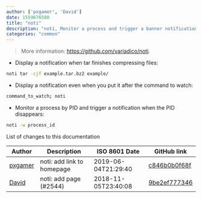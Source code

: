 ```yaml
---
author: ['pxgamer', 'David']
date: 1559676580
title: "noti"
description: "noti, Monitor a process and trigger a banner notification."
categories: "common"
---
```

> More information: <https://github.com/variadico/noti>.

- Display a notification when tar finishes compressing files:

```bash
noti tar -cjf example.tar.bz2 example/
```

- Display a notification even when you put it after the command to watch:

```bash
command_to_watch; noti
```

- Monitor a process by PID and trigger a notification when the PID disappears:

```bash
noti -w process_id
```
List of changes to this documentation


Author | Description | ISO 8601 Date | GitHub link
------|-----|-----|-----
[pxgamer](mailto:owzie123@gmail.com) | noti: add link to homepage | 2019-06-04T21:29:40 | [c846b0b0f68f](https://github.com/tldr-pages/tldr/commit/c846b0b0f68fddcedbaabb4e50e5570276d19506)
[David](mailto:david.bialik@gmail.com) | noti: add page (#2544) | 2018-11-05T23:40:08 | [9be2ef777346](https://github.com/tldr-pages/tldr/commit/9be2ef77734677381b6e8486339ae5698eb3d0e8)

